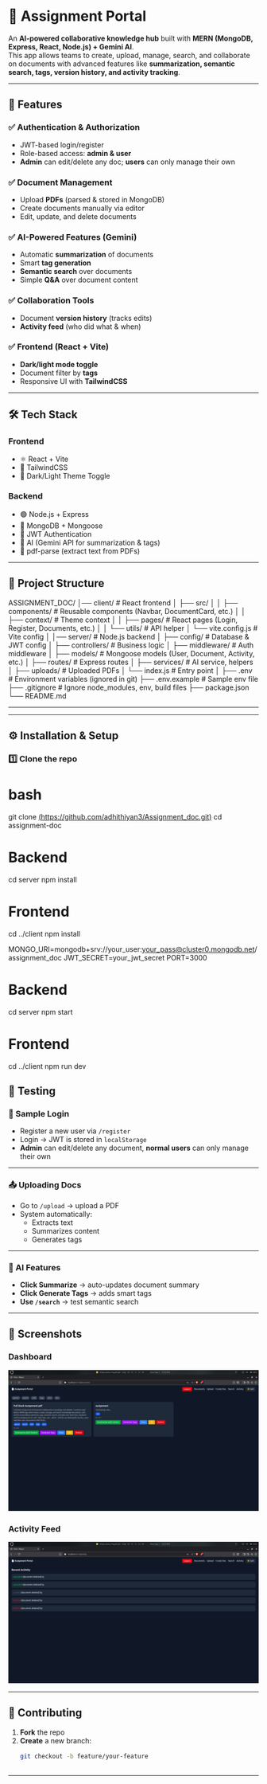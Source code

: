 # 📄 Assignment Portal

An **AI-powered collaborative knowledge hub** built with **MERN (MongoDB, Express, React, Node.js) + Gemini AI**.  
This app allows teams to create, upload, manage, search, and collaborate on documents with advanced features like **summarization, semantic search, tags, version history, and activity tracking**.

---

## 🚀 Features

### ✅ Authentication & Authorization
- JWT-based login/register  
- Role-based access: **admin & user**  
- **Admin** can edit/delete any doc; **users** can only manage their own  

### ✅ Document Management
- Upload **PDFs** (parsed & stored in MongoDB)  
- Create documents manually via editor  
- Edit, update, and delete documents  

### ✅ AI-Powered Features (Gemini)
- Automatic **summarization** of documents  
- Smart **tag generation**  
- **Semantic search** over documents  
- Simple **Q&A** over document content  

### ✅ Collaboration Tools
- Document **version history** (tracks edits)  
- **Activity feed** (who did what & when)  

### ✅ Frontend (React + Vite)
- **Dark/light mode toggle**  
- Document filter by **tags**  
- Responsive UI with **TailwindCSS**  

---

## 🛠️ Tech Stack

### Frontend
- ⚛️ React + Vite  
- 🎨 TailwindCSS  
- 🌙 Dark/Light Theme Toggle  

### Backend
- 🟢 Node.js + Express  
- 🍃 MongoDB + Mongoose  
- 🔐 JWT Authentication  
- 🤖 AI (Gemini API for summarization & tags)  
- 📄 pdf-parse (extract text from PDFs)  

---

## 📂 Project Structure

ASSIGNMENT_DOC/
│── client/ # React frontend
│ ├── src/
│ │ ├── components/ # Reusable components (Navbar, DocumentCard, etc.)
│ │ ├── context/ # Theme context
│ │ ├── pages/ # React pages (Login, Register, Documents, etc.)
│ │ └── utils/ # API helper
│ └── vite.config.js # Vite config
│
│── server/ # Node.js backend
│ ├── config/ # Database & JWT config
│ ├── controllers/ # Business logic
│ ├── middleware/ # Auth middleware
│ ├── models/ # Mongoose models (User, Document, Activity, etc.)
│ ├── routes/ # Express routes
│ ├── services/ # AI service, helpers
│ ├── uploads/ # Uploaded PDFs
│ └── index.js # Entry point
│
├── .env # Environment variables (ignored in git)
├── .env.example # Sample env file
├── .gitignore # Ignore node_modules, env, build files
├── package.json
└── README.md

---

---

## ⚙️ Installation & Setup

### 1️⃣ Clone the repo
# bash
git clone [(https://github.com/adhithiyan3/Assignment_doc.git)](https://github.com/adhithiyan3/Assignment_doc.git)
cd assignment-doc


# Backend
cd server
npm install

# Frontend
cd ../client
npm install


MONGO_URI=mongodb+srv://your_user:your_pass@cluster0.mongodb.net/assignment_doc
JWT_SECRET=your_jwt_secret
PORT=3000

# Backend
cd server
npm start

# Frontend
cd ../client
npm run dev
## 🧪 Testing

### 🔑 Sample Login
- Register a new user via `/register`
- Login → JWT is stored in `localStorage`
- **Admin** can edit/delete any document, **normal users** can only manage their own

---

### 📤 Uploading Docs
- Go to `/upload` → upload a PDF  
- System automatically:
  - Extracts text  
  - Summarizes content  
  - Generates tags  

---

### 🤖 AI Features
- **Click Summarize** → auto-updates document summary  
- **Click Generate Tags** → adds smart tags  
- **Use `/search`** → test semantic search  

---
## 📸 Screenshots

### Dashboard
![Dashboard](/assets/imagedoc.png)

### Activity Feed
![Activity Feed](/assets/imageact.png)


---

## 🤝 Contributing
1. **Fork** the repo  
2. **Create** a new branch:  
   ```bash
   git checkout -b feature/your-feature



---

